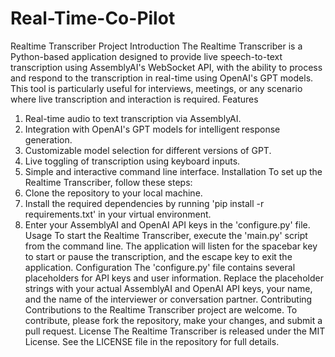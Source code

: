 # Real-Time-Co-Pilot
Realtime Transcriber Project
Introduction
The Realtime Transcriber is a Python-based application designed to provide live speech-to-text transcription using AssemblyAI's WebSocket API, with the ability to process and respond to the transcription in real-time using OpenAI's GPT models. This tool is particularly useful for interviews, meetings, or any scenario where live transcription and interaction is required.
Features
1. Real-time audio to text transcription via AssemblyAI.
2. Integration with OpenAI's GPT models for intelligent response generation.
3. Customizable model selection for different versions of GPT.
4. Live toggling of transcription using keyboard inputs.
5. Simple and interactive command line interface.
Installation
To set up the Realtime Transcriber, follow these steps:
1. Clone the repository to your local machine.
2. Install the required dependencies by running 'pip install -r requirements.txt' in your virtual environment.
3. Enter your AssemblyAI and OpenAI API keys in the 'configure.py' file.
Usage
To start the Realtime Transcriber, execute the 'main.py' script from the command line. The application will listen for the spacebar key to start or pause the transcription, and the escape key to exit the application.
Configuration
The 'configure.py' file contains several placeholders for API keys and user information. Replace the placeholder strings with your actual AssemblyAI and OpenAI API keys, your name, and the name of the interviewer or conversation partner.
Contributing
Contributions to the Realtime Transcriber project are welcome. To contribute, please fork the repository, make your changes, and submit a pull request.
License
The Realtime Transcriber is released under the MIT License. See the LICENSE file in the repository for full details.